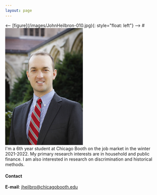 ```yaml
---
layout: page
---
```



<div class='row'>
  <div class='col-md-5' markdown='1'>
  <-- [figure](/images/JohnHeilbron-010.jpg){: style="float: left"} -->
  #<img width='250' src='/images/JohnHeilbron-010.jpg'>
  </div>
  <div class='col-md-7' markdown='1'>
  I'm a 6th year student at Chicago Booth on the job market in the winter 2021-2022. My primary research interests are in household and public finance. I am also interested in research on discrimination and historical methods. 
  </div>
</div>





#### Contact

**E-mail**: [jheilbro@chicagobooth.edu](mailto:jheilbro@chicagobooth.edu)
